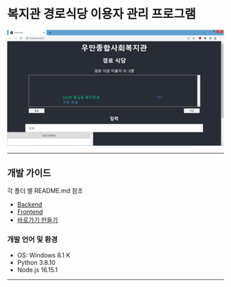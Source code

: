 # 복지관 경로식당 이용자 관리 프로그램

![예시](./docs/example.png)

---
## 개발 가이드

각 폴더 별 README.md 참조
- [Backend](./backend/README.md)
- [Frontend](./frontend/README.md)
- [바로가기 만들기](./docs/1.md)

### 개발 언어 및 환경
- OS: Windows 8.1 K
- Python 3.8.10
- Node.js 16.15.1

---
